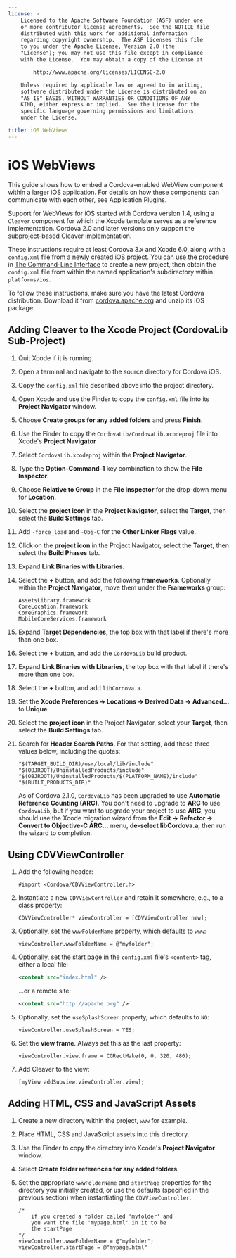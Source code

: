 ```yaml
---
license: >
    Licensed to the Apache Software Foundation (ASF) under one
    or more contributor license agreements.  See the NOTICE file
    distributed with this work for additional information
    regarding copyright ownership.  The ASF licenses this file
    to you under the Apache License, Version 2.0 (the
    "License"); you may not use this file except in compliance
    with the License.  You may obtain a copy of the License at

        http://www.apache.org/licenses/LICENSE-2.0

    Unless required by applicable law or agreed to in writing,
    software distributed under the License is distributed on an
    "AS IS" BASIS, WITHOUT WARRANTIES OR CONDITIONS OF ANY
    KIND, either express or implied.  See the License for the
    specific language governing permissions and limitations
    under the License.

title: iOS WebViews
---
```


# iOS WebViews

This guide shows how to embed a Cordova-enabled WebView component
within a larger iOS application. For details on how these components
can communicate with each other, see Application Plugins.

Support for WebViews for iOS started with Cordova version 1.4, using a
`Cleaver` component for which the Xcode template serves as a reference
implementation.  Cordova 2.0 and later versions only support the
subproject-based Cleaver implementation.

These instructions require at least Cordova 3.x and Xcode 6.0, along
with a `config.xml` file from a newly created iOS project. You can use
the procedure in [The Command-Line Interface](../../cli/index.html) to create a new project,
then obtain the `config.xml` file from within the named application's
subdirectory within `platforms/ios`.

To follow these instructions, make sure you have the latest Cordova
distribution. Download it from
[cordova.apache.org](http://cordova.apache.org) and unzip its iOS
package.

## Adding Cleaver to the Xcode Project (CordovaLib Sub-Project)

1. Quit Xcode if it is running.

1. Open a terminal and navigate to the source directory for Cordova
   iOS.

1. Copy the `config.xml` file described above into the project
   directory.

1. Open Xcode and use the Finder to copy the `config.xml` file into
   its __Project Navigator__ window.

1. Choose __Create groups for any added folders__ and press
   __Finish__.

1. Use the Finder to copy the `CordovaLib/CordovaLib.xcodeproj` file
   into Xcode's __Project Navigator__

1. Select `CordovaLib.xcodeproj` within the __Project Navigator__.

1. Type the __Option-Command-1__ key combination to show the __File
   Inspector__.

1. Choose __Relative to Group__ in the __File Inspector__ for the
   drop-down menu for __Location__.

1. Select the __project icon__ in the __Project Navigator__, select
   the __Target__, then select the __Build Settings__ tab.

1. Add `-force_load` and `-Obj-C` for the __Other Linker Flags__ value.

1. Click on the __project icon__ in the Project Navigator, select the
   __Target__, then select the __Build Phases__ tab.

1. Expand __Link Binaries with Libraries__.

1. Select the __+__ button, and add the following __frameworks__.
   Optionally within the __Project Navigator__, move them under the
   __Frameworks__ group:

    ```
    AssetsLibrary.framework
    CoreLocation.framework
    CoreGraphics.framework
    MobileCoreServices.framework
    ```

1. Expand __Target Dependencies__, the top box with that label if
   there's more than one box.

1. Select the __+__ button, and add the `CordovaLib` build product.

1. Expand __Link Binaries with Libraries__, the top box with that label
  if there's more than one box.

1. Select the __+__ button, and add `libCordova.a`.

1. Set the __Xcode Preferences &rarr; Locations &rarr; Derived Data
   &rarr; Advanced...__ to __Unique__.

1. Select the __project icon__ in the Project Navigator, select your
   __Target__, then select the __Build Settings__ tab.

1. Search for __Header Search Paths__. For that setting, add these
   three values below, including the quotes:

    ```
    "$(TARGET_BUILD_DIR)/usr/local/lib/include"
    "$(OBJROOT)/UninstalledProducts/include"
    "$(OBJROOT)/UninstalledProducts/$(PLATFORM_NAME)/include"
    "$(BUILT_PRODUCTS_DIR)"
    ```

    As of Cordova 2.1.0, `CordovaLib` has been upgraded to use
    __Automatic Reference Counting (ARC)__. You don't need to upgrade
    to __ARC__ to use `CordovaLib`, but if you want to upgrade your
    project to use __ARC__, you should use the Xcode migration wizard
    from the __Edit &rarr; Refactor &rarr; Convert to Objective-C
    ARC...__ menu, __de-select libCordova.a__, then run the wizard to
    completion.

## Using CDVViewController

1. Add the following header:

    ```objective_c
    #import <Cordova/CDVViewController.h>
    ```

1. Instantiate a new `CDVViewController` and retain it somewhere,
   e.g., to a class property:

    ```objective_c
    CDVViewController* viewController = [CDVViewController new];
    ```

1. Optionally, set the `wwwFolderName` property, which defaults to `www`:

    ```objective_c
    viewController.wwwFolderName = @"myfolder";
    ```

1. Optionally, set the start page in the `config.xml` file's
   `<content>` tag, either a local file:

    ```xml
    <content src="index.html" />
    ```

    ...or a remote site:

    ```xml
    <content src="http://apache.org" />
    ```

1. Optionally, set the `useSplashScreen` property, which defaults to
   `NO`:

    ```objective_c
    viewController.useSplashScreen = YES;
    ```

1. Set the __view frame__. Always set this as the last property:

    ```objective_c
    viewController.view.frame = CGRectMake(0, 0, 320, 480);
    ```

1. Add Cleaver to the view:

    ```objective_c
    [myView addSubview:viewController.view];
    ```

## Adding HTML, CSS and JavaScript Assets

1. Create a new directory within the project, `www` for example.

1. Place HTML, CSS and JavaScript assets into this directory.

1. Use the Finder to copy the directory into Xcode's __Project
   Navigator__ window.

1. Select __Create folder references for any added folders__.

1. Set the appropriate `wwwFolderName` and `startPage` properties for
   the directory you initially created, or use the defaults (specified
   in the previous section) when instantiating the
   `CDVViewController`.

    ```objective_c
    /*
        if you created a folder called 'myfolder' and
        you want the file 'mypage.html' in it to be
        the startPage
    */
    viewController.wwwFolderName = @"myfolder";
    viewController.startPage = @"mypage.html"
    ```

